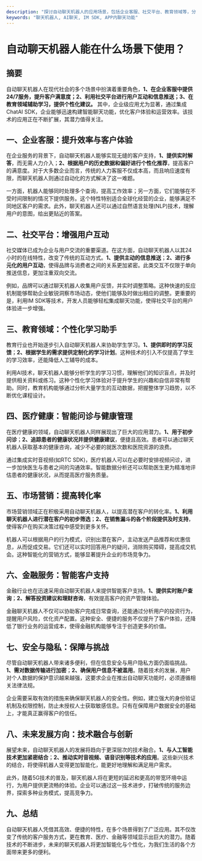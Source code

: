 ```yaml
---
description: "探讨自动聊天机器人的应用场景，包括企业客服、社交平台、教育领域等，分析其优势和未来发展趋势。"
keywords: "聊天机器人, AI聊天, IM SDK, APP内聊天功能"
---
```

# 自动聊天机器人能在什么场景下使用？

## 摘要

自动聊天机器人在现代社会的多个场景中扮演着重要角色，**1、在企业客服中提供24/7服务，提升客户满意度；2、利用社交平台进行用户互动和信息推送；3、在教育领域辅助学习，提供个性化建议。** 其中，企业级应用尤为显著，通过集成ChatAI SDK，企业能够迅速构建智能聊天功能，优化客户体验和运营效率。该技术的应用正在不断扩展，其潜力值得关注。

## 一、企业客服：提升效率与客户体验

在企业服务的背景下，自动聊天机器人能够实现无缝的客户支持，**1、提供实时解答**，而无需人力介入；**2、根据用户的历史数据和偏好进行个性化推荐**，提高客户的满意度。对于大多数企业而言，传统的人力客服不仅成本高，而且响应速度有限，而聊天机器人则通过自动化的方式解决了这一难题。

一方面，机器人能够同时处理多个查询，提高工作效率；另一方面，它们能够在不受时间限制的情况下提供服务。这个特性特别适合全球化经营的企业，能够满足不同地区客户的需求。此外，聊天机器人还可以通过自然语言处理(NLP)技术，理解用户的意图，给出更贴近的答案。

## 二、社交平台：增强用户互动

社交媒体已成为企业与用户交流的重要渠道。在这方面，自动聊天机器人以其24小时的在线特性，改变了传统的互动方式。**1、提供主动的信息推送**；**2、进行多元化的用户互动**，使得品牌与消费者之间的关系更加紧密。此类交互不仅限于单向推送信息，更加注重双向交流。

例如，品牌可以通过聊天机器人收集用户反馈，并实时调整策略。这种快速的反应机制能够帮助企业敏锐洞察市场动态，使他们能够及时做出相应的调整。更重要的是，利用IM SDK等技术，开发人员能够轻松集成聊天功能，使得社交平台的用户体验进一步增强。

## 三、教育领域：个性化学习助手

教育行业也开始逐步引入自动聊天机器人来协助学生学习。**1、提供即时的学习反馈**；**2、根据学生的需求提供定制化的学习计划**。这种技术的引入不仅提高了学生的学习效率，还能降低人工辅导的成本。

利用AI技术，聊天机器人能够分析学生的学习习惯，理解他们的知识盲点，并及时提供相关资料或练习。这种个性化学习体验对于提升学生的兴趣和自信非常有帮助。同时，教育机构能够通过分析大量学生的互动数据，把握整体学习趋势，以不断优化课程设计。

## 四、医疗健康：智能问诊与健康管理

在医疗健康的领域，自动聊天机器人同样展现出了巨大的应用潜力。**1、用于初步问诊**；**2、追踪患者的健康状况并提供健康建议**，便捷且高效。患者可以通过聊天机器人获取基本的健康咨询，减少不必要的就医次数和医院资源的浪费。

通过集成实时音视频(如RTC SDK)，医疗机器人可以在必要时安排视频问诊，进一步加快医生与患者之间的沟通效率。智能数据分析还可以帮助医生更为精准地评估患者的健康状况，从而提高医疗服务质量。

## 五、市场营销：提高转化率

市场营销领域正在积极采用自动聊天机器人，以提高潜在客户的转化率。**1、利用聊天机器人进行潜在客户的初步筛选**；**2、在销售漏斗的各个阶段提供及时支持**，使得客户在购买决策过程中感受到更多关怀。

机器人可以根据用户的行为模式，识别出潜在客户，主动发送产品推荐和优惠信息，从而促成交易。它们还可以实时回答用户的疑问，消除购买障碍，提高成交机会。这种智能化的营销方式，能够显著提升企业的市场竞争力。

## 六、金融服务：智能客户支持

金融行业也在迅速采用自动聊天机器人来提供智能客户支持。**1、提供实时账户查询**；**2、解答投资建议和理财咨询**，有效提高客户的资产管理体验。

金融聊天机器人不仅可以协助客户完成日常查询，还能通过分析用户的投资行为，提醒用户风险，优化资产配置。这种安全、便捷的服务不仅提升了客户体验，还降低了银行业务的运营成本，使得金融机构能够专注于创造更多的价值。

## 七、安全与隐私：保障与挑战

尽管自动聊天机器人带来诸多便利，但在信息安全与用户隐私方面仍面临挑战。**1、需对数据传输进行加密**；**2、确保用户信息不被滥用**。随着技术的发展，用户对个人数据的保护意识越来越强，这要求企业在推出自动聊天功能时，必须遵循相关法律法规。

企业需要采取有效的措施来确保聊天机器人的安全性。例如，建立强大的身份验证机制及权限控制，防止未授权人士获取敏感信息。只有在保障用户数据安全的基础上，才能真正赢得客户的信任。

## 八、未来发展方向：技术融合与创新

展望未来，自动聊天机器人的发展将趋向于更深层次的技术融合。**1、与人工智能技术更加紧密结合**；**2、推动实时音视频、语音识别等技术的应用**。这些新兴技术的结合，将使得机器人变得更加智能化，能更好地理解和满足用户需求。

此外，随着5G技术的普及，聊天机器人将在更短的延迟和更高的带宽环境中运行，为用户提供更流畅的体验。企业可以通过这一技术进步，打破传统的服务边界，探索多种业务模式，提高竞争力。

## 九、总结

自动聊天机器人凭借其高效、便捷的特性，在多个场景得到了广泛应用。其不仅改变了传统的客户服务方式，更在教育、医疗、金融等领域显示出巨大的潜力。随着技术的不断进步，未来的聊天机器人将更加智能化与个性化，为我们生活的各个方面带来更多的便利。

